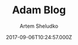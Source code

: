 ---
title: Adam Blog
github: https://github.com/artemsheludko/adam-blog
demo: http://artemsheludko.com/adam-blog/
author: Artem Sheludko
ssg:
  - Jekyll
cms:
  - Markdown
date: 2017-09-06T10:24:57.000Z
description: Adam Blog is a minimal clear theme for Jekyll
draft: true
publish_date: '2017-09-06T10:24:57Z'
update_date: '2019-08-14T13:24:10Z'
github_star: 173
github_fork: 282
---